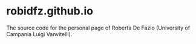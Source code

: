 # robidfz.github.io
The source code for the personal page of Roberta De Fazio (University of Campania Luigi Vanvitelli).